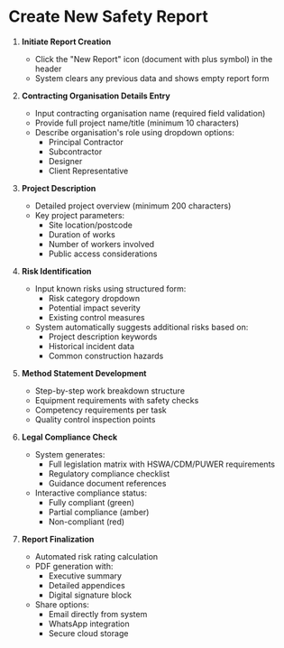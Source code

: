 # Create New Safety Report

1. **Initiate Report Creation**
   - Click the "New Report" icon (document with plus symbol) in the header
   - System clears any previous data and shows empty report form

2. **Contracting Organisation Details Entry**
   - Input contracting organisation name (required field validation)
   - Provide full project name/title (minimum 10 characters)
   - Describe organisation's role using dropdown options:
     - Principal Contractor
     - Subcontractor
     - Designer
     - Client Representative

3. **Project Description**
   - Detailed project overview (minimum 200 characters)
   - Key project parameters:
     - Site location/postcode
     - Duration of works
     - Number of workers involved
     - Public access considerations

4. **Risk Identification**
   - Input known risks using structured form:
     - Risk category dropdown
     - Potential impact severity
     - Existing control measures
   - System automatically suggests additional risks based on:
     - Project description keywords
     - Historical incident data
     - Common construction hazards

5. **Method Statement Development**
   - Step-by-step work breakdown structure
   - Equipment requirements with safety checks
   - Competency requirements per task
   - Quality control inspection points

6. **Legal Compliance Check**
   - System generates:
     - Full legislation matrix with HSWA/CDM/PUWER requirements
     - Regulatory compliance checklist
     - Guidance document references
   - Interactive compliance status:
     - Fully compliant (green)
     - Partial compliance (amber)
     - Non-compliant (red)

7. **Report Finalization**
   - Automated risk rating calculation
   - PDF generation with:
     - Executive summary
     - Detailed appendices
     - Digital signature block
   - Share options:
     - Email directly from system
     - WhatsApp integration
     - Secure cloud storage